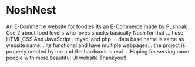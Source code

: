 # NoshNest
An E-Commerce website for foodies
Its an E-Commerce made by Pushpak Cse 2 about food lovers who loves snacks basically Nosh for that ... 
I use HTML,CSS And JavaScript , mysql and php ... data base name is same as website name... 
its functional and have multiple webpages...
the project is properly created by me and the hardwork is real ...
Hoping for serving more people with more beautiful UI website Thankyou!!
